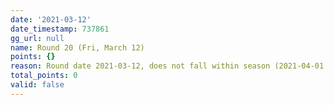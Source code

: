 ```yaml
---
date: '2021-03-12'
date_timestamp: 737861
gg_url: null
name: Round 20 (Fri, March 12)
points: {}
reason: Round date 2021-03-12, does not fall within season (2021-04-01 to 2021-10-01)
total_points: 0
valid: false
---
```

